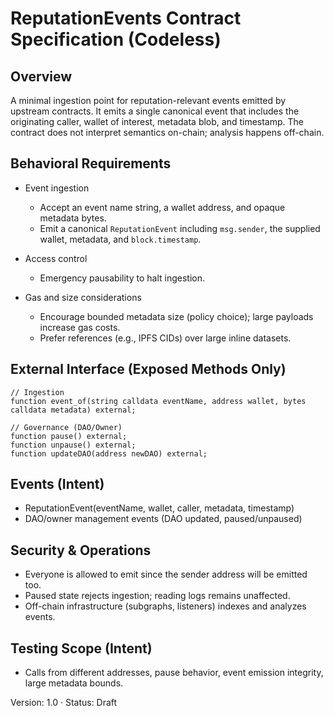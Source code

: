 # ReputationEvents Contract Specification (Codeless)

## Overview
A minimal ingestion point for reputation-relevant events emitted by upstream contracts. It emits a single canonical event that includes the originating caller, wallet of interest, metadata blob, and timestamp. The contract does not interpret semantics on-chain; analysis happens off-chain.

## Behavioral Requirements

- Event ingestion
  - Accept an event name string, a wallet address, and opaque metadata bytes.
  - Emit a canonical `ReputationEvent` including `msg.sender`, the supplied wallet, metadata, and `block.timestamp`.

- Access control
  - Emergency pausability to halt ingestion.

- Gas and size considerations
  - Encourage bounded metadata size (policy choice); large payloads increase gas costs.
  - Prefer references (e.g., IPFS CIDs) over large inline datasets.

## External Interface (Exposed Methods Only)
```solidity
// Ingestion
function event_of(string calldata eventName, address wallet, bytes calldata metadata) external;

// Governance (DAO/Owner)
function pause() external;
function unpause() external;
function updateDAO(address newDAO) external;
```

## Events (Intent)
- ReputationEvent(eventName, wallet, caller, metadata, timestamp)
- DAO/owner management events (DAO updated, paused/unpaused)

## Security & Operations
- Everyone is allowed to emit since the sender address will be emitted too.
- Paused state rejects ingestion; reading logs remains unaffected.
- Off-chain infrastructure (subgraphs, listeners) indexes and analyzes events.

## Testing Scope (Intent)
- Calls from different addresses, pause behavior, event emission integrity, large metadata bounds.

Version: 1.0 · Status: Draft


